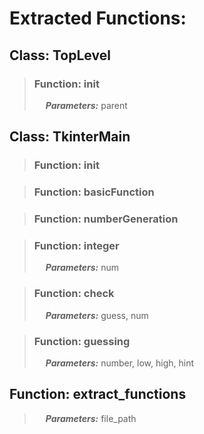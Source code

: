 # Extracted Functions:

## Class: TopLevel
>### Function: __init__
>&emsp; **_Parameters:_** parent

## Class: TkinterMain
>### Function: __init__


>### Function: basicFunction


>### Function: numberGeneration


>### Function: integer
>&emsp; **_Parameters:_** num

>### Function: check
>&emsp; **_Parameters:_** guess, num

>### Function: guessing
>&emsp; **_Parameters:_** number, low, high, hint

## Function: extract_functions

>&emsp; **_Parameters:_** file_path

